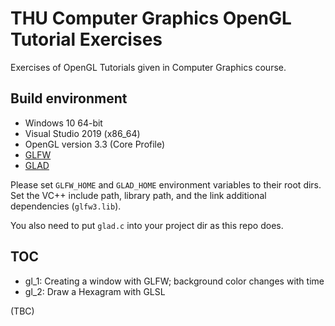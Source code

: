 # THU Computer Graphics OpenGL Tutorial Exercises

Exercises of OpenGL Tutorials given in Computer Graphics course.

## Build environment

- Windows 10 64-bit
- Visual Studio 2019 (x86_64)
- OpenGL version 3.3 (Core Profile)
- [GLFW](https://www.glfw.org/download.html)
- [GLAD](https://glad.dav1d.de/)

Please set `GLFW_HOME` and `GLAD_HOME` environment variables to their root dirs. Set the VC++ include path, library path, and the link additional dependencies (`glfw3.lib`).

You also need to put `glad.c` into your project dir as this repo does.

## TOC

- gl_1: Creating a window with GLFW; background color changes with time
- gl_2: Draw a Hexagram with GLSL

(TBC)
